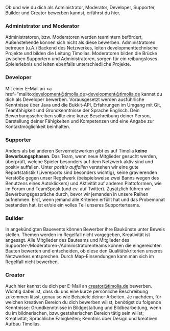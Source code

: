 Ob und wie du dich als Administrator, Moderator, Developer, Supporter, Builder und Creator bewerben kannst, erfährst du hier.

### Administrator und Moderator
Administratoren, bzw. Moderatoren werden teamintern befördert, Außenstehende können sich nicht als diese bewerben. Administratoren betreuen 
(u.A.) Backend des Netzwerkes, leiten developmenttechnische Projekte und bilden die Leitung Timolias. Moderatoren bilden die Brücke zwischen 
Supportern und Administratoren, sorgen für ein reibungsloses Spielerlebnis und leiten ebenfalls unterschiedliche Projekte.

### Developer
Mit einer E-Mail an <a href="mailto:development@timolia.de>development@timolia.de</a> kannst du dich als Developer bewerben. 
Vorausgesetzt werden ausführliche Kenntnisse über Java und die Bukkit-API, Erfahrungen im Umgang mit Git, Teamfähigkeit und 
Grundkenntnisse der Sprache Englisch. Dein Bewerbungsschreiben sollte eine kurze Beschreibung deiner Person, Darstellung 
deiner Fähigkeiten und Kompetenzen und eine Angabe zur Kontaktmöglichkeit beinhalten.

### Supporter
Anders als bei anderen Servernetzwerken gibt es auf Timolia <b>keine Bewerbungsphasen</b>. Das Team, wenn neue Mitglieder gesucht werden, 
überprüft, welche Spieler besonders auf dem Netzwerk aktiv sind und positiv auffallen. Unter <i>positiv auffallen</i> verstehen wir eine 
gute Reportstatistik (Livereports sind besonders wichtig), keine gravierenden Verstöße gegen unser Regelwerk (beispielsweise zwei Banns 
wegen des Benutzens eines Autoklickers) und Aktivität auf anderen Plattoformen, wie im Forum und TeamSpeak (und ev. auf Twitter). 
Zusätzlich führen wir Bewerbungsgespräche durch, bevor wir jemanden in unsere Reihen aufnehmen. Erst, wenn jemand alle Kriterien erfüllt hat 
und das Probemonat bestanden hat, ist er/sie ein volles Teil unseres Supporterteams.

### Builder
In angekündigten Bauevents können Bewerber ihre Baukünste unter Beweis stellen. Themen werden im Regelfall nicht vorgegeben, Kreativität 
ist angesagt. Alle Mitglieder des Bauteams und Mitglieder des Supporter-/Moderatoren-/Administratorenteams können die eingereichten 
Bauten bewerten und entscheiden, ob diese den Qualitätskriterien unseres Netzwerkes entsprechen. Durch Map-Einsendungen kann man 
sich im Regelfall nicht bewerben.

### Creator
Auch hier kannst du dich per E-Mail an <a href="mailto:creator@timolia.de">creator@timolia.de</a> bewerben. Wichtig dabei ist, 
dass du uns eine kurze persönliche Beschreibung zukommen lässt, genau so wie Beispiele deiner Arbeiten. Je nachdem, für welchen kreativen 
Bereich du dich bewerben willst, benötigst du folgende Kenntnisse: Grundkenntnisse in Bildgestaltung und Bildbearbeitung, wenn du im 
bildnerischen, bzw. gestalterischen Bereich tätig sein willst; Kreativität; Sprachliche Fähigkeiten; Kenntnis über Design und 
kreativen Aufbau Timolias.